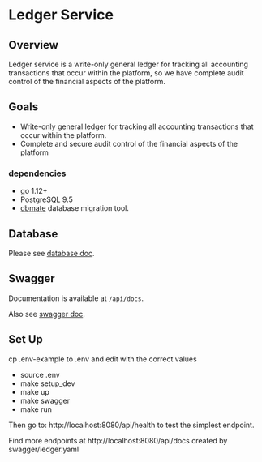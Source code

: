 # Ledger Service

## Overview
Ledger service is a write-only general ledger for tracking all accounting transactions that occur within the platform, so we have complete audit control of the financial aspects of the platform.

## Goals
- Write-only general ledger for tracking all accounting transactions that occur within the platform.
- Complete and secure audit control of the financial aspects of the platform

### dependencies
- go 1.12+
- PostgreSQL 9.5
- [dbmate](https://github.com/amacneil/dbmate)
database migration tool. 

## Database
Please see [database doc](db/README.md).

## Swagger
Documentation is available at `/api/docs`.

Also see [swagger doc](swagger/ledger.yaml).

## Set Up
cp .env-example to .env and edit with the correct values

- source .env
- make setup_dev
- make up
- make swagger
- make run

Then go to: http://localhost:8080/api/health to test the simplest endpoint.

Find more endpoints at http://localhost:8080/api/docs created by swagger/ledger.yaml
